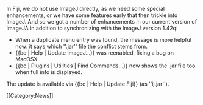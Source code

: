 In Fiji, we do not use ImageJ directly, as we need some special enhancements, or we have some features early that then trickle into ImageJ.  And so we got a number of enhancements in our current version of ImageJA in addition to synchronizing with the ImageJ version 1.42q:

* When a duplicate menu entry was found, the message is more helpful now: it says which ''.jar'' file the conflict stems from.
* {{bc | Help | Update ImageJ...}} was reenabled, fixing a bug on MacOSX.
* {{bc | Plugins | Utilities | Find Commands...}} now shows the .jar file too when full info is displayed.

The update is available via {{bc | Help | Update Fiji}} (as ''ij.jar'').

[[Category:News]]
